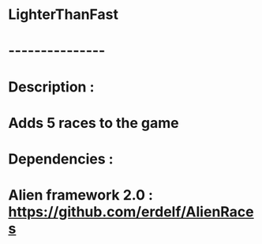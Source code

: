 # LighterThanFast
# ---------------
# Description : 
# Adds 5 races to the game
# Dependencies : 
# Alien framework 2.0 : https://github.com/erdelf/AlienRaces
